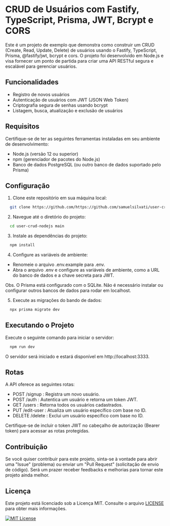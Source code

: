 
# CRUD de Usuários com Fastify, TypeScript, Prisma, JWT, Bcrypt e CORS

Este é um projeto de exemplo que demonstra como construir um CRUD (Create, Read, Update, Delete) de usuários usando o Fastify, TypeScript, Prisma, @fastify/jwt, bcrypt e cors. O projeto foi desenvolvido em Node.js e visa fornecer um ponto de partida para criar uma API RESTful segura e escalável para gerenciar usuários.


## Funcionalidades

- Registro de novos usuários
- Autenticação de usuários com JWT (JSON Web Token)
- Criptografia segura de senhas usando bcrypt
- Listagem, busca, atualização e exclusão de usuários


## Requisitos

Certifique-se de ter as seguintes ferramentas instaladas em seu ambiente de desenvolvimento:
- Node.js (versão 12 ou superior)
- npm (gerenciador de pacotes do Node.js)
- Banco de dados PostgreSQL (ou outro banco de dados suportado pelo Prisma)

## Configuração

1. Clone este repositório em sua máquina local:

```bash
  git clone https://github.com/https://github.com/samuelsilvati/user-crud-nodejs
```
2. Navegue até o diretório do projeto:

```bash
  cd user-crud-nodejs main
```
3. Instale as dependências do projeto:

```bash
  npm install
```
4. Configure as variáveis de ambiente:

- Renomeie o arquivo .env.example para .env.
- Abra o arquivo .env e configure as variáveis de ambiente, como a URL do banco de dados e a chave secreta para JWT.

Obs. O Prisma está configurado com o SQLite. Não é necessário instalar ou configurar outros bancos de dados para rodar em localhost.

5. Execute as migrações do bando de dados:

```bash
  npx prisma migrate dev

```

    
## Executando o Projeto
Execute o seguinte comando para iniciar o servidor:
```bash
  npm run dev

```
O servidor será iniciado e estará disponível em http://localhost:3333.
## Rotas
A API oferece as seguintes rotas:
- POST /signup : Registra um novo usuário.
- POST /auth : Autentica um usuário e retorna um token JWT.
- GET /users : Retorna todos os usuários cadastrados.
- PUT /edit-user : Atualiza um usuário específico com base no ID.
- DELETE /delete : Exclui um usuário específico com base no ID.

Certifique-se de incluir o token JWT no cabeçalho de autorização (Bearer token) para acessar as rotas protegidas.
## Contribuição

Se você quiser contribuir para este projeto, sinta-se à vontade para abrir uma "Issue" (problema) ou enviar um "Pull Request" (solicitação de envio de código). Será um prazer receber feedbacks e melhorias para tornar este projeto ainda melhor.
## Licença

Este projeto está licenciado sob a Licença MIT. Consulte o arquivo [LICENSE](/LICENSE.md) para obter mais informações.

[![MIT License](https://img.shields.io/badge/License-MIT-green.svg)](https://choosealicense.com/licenses/mit/)